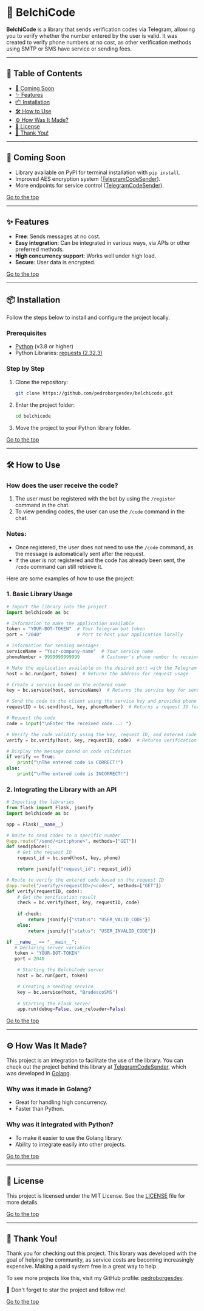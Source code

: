 # 🚀 BelchiCode  

**BelchiCode** is a library that sends verification codes via Telegram, allowing you to verify whether the number entered by the user is valid. It was created to verify phone numbers at no cost, as other verification methods using SMTP or SMS have service or sending fees.

---

## 📌 Table of Contents  

- [🔔 Coming Soon](#-coming-soon)  
- [✨ Features](#-features)  
- [📦 Installation](#-installation)  
- [🛠️ How to Use](#-how-to-use)  
- [⚙️ How Was It Made?](#-how-was-it-made)  
- [📄 License](#-license)  
- [👋 Thank You!](#-thank-you)  

---   

## 🔔 Coming Soon  

- Library available on PyPI for terminal installation with `pip install`.  
- Improved AES encryption system ([TelegramCodeSender](https://github.com/pedroborgesdev/TelegramCodeSender)).  
- More endpoints for service control ([TelegramCodeSender](https://github.com/pedroborgesdev/TelegramCodeSender)).  

[Go to the top](#-belchicode)  

---  

## ✨ Features  

- **Free**: Sends messages at no cost.  
- **Easy integration**: Can be integrated in various ways, via APIs or other preferred methods.  
- **High concurrency support**: Works well under high load.  
- **Secure**: User data is encrypted.  

[Go to the top](#-belchicode)  

---  

## 📦 Installation  

Follow the steps below to install and configure the project locally.  

### Prerequisites  

- [Python](https://www.python.org/) (v3.8 or higher)  
- Python Libraries: [requests (2.32.3)](https://pypi.org/project/requests/)  

### Step by Step  

1. Clone the repository:  
   ```bash
   git clone https://github.com/pedroborgesdev/belchicode.git
   ```  
2. Enter the project folder:  
   ```bash
   cd belchicode
   ```  
3. Move the project to your Python library folder.  

[Go to the top](#-belchicode)  

---  

## 🛠️ How to Use  

### How does the user receive the code?  
1. The user must be registered with the bot by using the `/register` command in the chat.  
2. To view pending codes, the user can use the `/code` command in the chat.  

### Notes:  
- Once registered, the user does not need to use the `/code` command, as the message is automatically sent after the request.  
- If the user is not registered and the code has already been sent, the `/code` command can still retrieve it.  

Here are some examples of how to use the project:  

### 1. Basic Library Usage  

```python
# Import the library into the project
import belchicode as bc

# Information to make the application available
token = "YOUR-BOT-TOKEN"  # Your Telegram bot token
port = "2040"             # Port to host your application locally

# Information for sending messages
serviceName = "Your-company-name"  # Your service name
phoneNumber = 9999999999999        # Customer's phone number to receive the code

# Make the application available on the desired port with the Telegram token
host = bc.run(port, token)  # Returns the address for request usage

# Create a service based on the entered name
key = bc.service(host, serviceName)  # Returns the service key for sending codes

# Send the code to the client using the service key and provided phone number
requestID = bc.send(host, key, phoneNumber)  # Returns a request ID for validation

# Request the code
code = input("\nEnter the received code...: ")

# Verify the code validity using the key, request ID, and entered code
verify = bc.verify(host, key, requestID, code)  # Returns verification status: True | False

# Display the message based on code validation
if verify == True:
    print("\nThe entered code is CORRECT!")
else:
    print("\nThe entered code is INCORRECT!")
```  

### 2. Integrating the Library with an API  

```python
# Importing the libraries
from flask import Flask, jsonify
import belchicode as bc

app = Flask(__name__)

# Route to send codes to a specific number
@app.route("/send/<int:phone>", methods=["GET"])
def send(phone):
    # Get the request ID
    request_id = bc.send(host, key, phone)

    return jsonify({"request_id": request_id})

# Route to verify the entered code based on the request ID
@app.route("/verify/<requestID>/<code>", methods=["GET"])
def verify(requestID, code):
    # Get the verification result
    check = bc.verify(host, key, requestID, code)
    
    if check:
        return jsonify({"status": "USER_VALID_CODE"})
    else:
        return jsonify({"status": "USER_INVALID_CODE"})

if __name__ == "__main__":
   # Declaring server variables
   token = "YOUR-BOT-TOKEN"
   port = 2040

    # Starting the BelchiCode server
    host = bc.run(port, token)

    # Creating a sending service
    key = bc.service(host, "BradescoSMS")
    
    # Starting the Flask server
    app.run(debug=False, use_reloader=False)
```  

[Go to the top](#-belchicode)  

---  

## ⚙️ How Was It Made?  

This project is an integration to facilitate the use of the library. You can check out the project behind this library at [TelegramCodeSender](https://github.com/pedroborgesdev/TelegramCodeSender), which was developed in [Golang](https://go.dev/).  

### Why was it made in Golang?  
- Great for handling high concurrency.  
- Faster than Python.  

### Why was it integrated with Python?  
- To make it easier to use the Golang library.  
- Ability to integrate easily into other projects.  

[Go to the top](#-belchicode)  

---  

## 📄 License  

This project is licensed under the MIT License. See the [LICENSE](LICENSE) file for more details.  

[Go to the top](#-belchicode)  

---  

## 👋 Thank You!  

Thank you for checking out this project. This library was developed with the goal of helping the community, as service costs are becoming increasingly expensive. Making a paid system free is a great way to help.  

To see more projects like this, visit my GitHub profile: [pedroborgesdev](https://github.com/pedroborgesdev).  

🌟 Don't forget to star the project and follow me!  

[Go to the top](#-belchicode)
